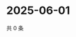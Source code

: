 # 2025-06-01

共 0 条

<!-- BEGIN ZHIHUQUESTIONS -->
<!-- 最后更新时间 Sun Jun 01 2025 04:11:15 GMT+0800 (China Standard Time) -->

<!-- END ZHIHUQUESTIONS -->
